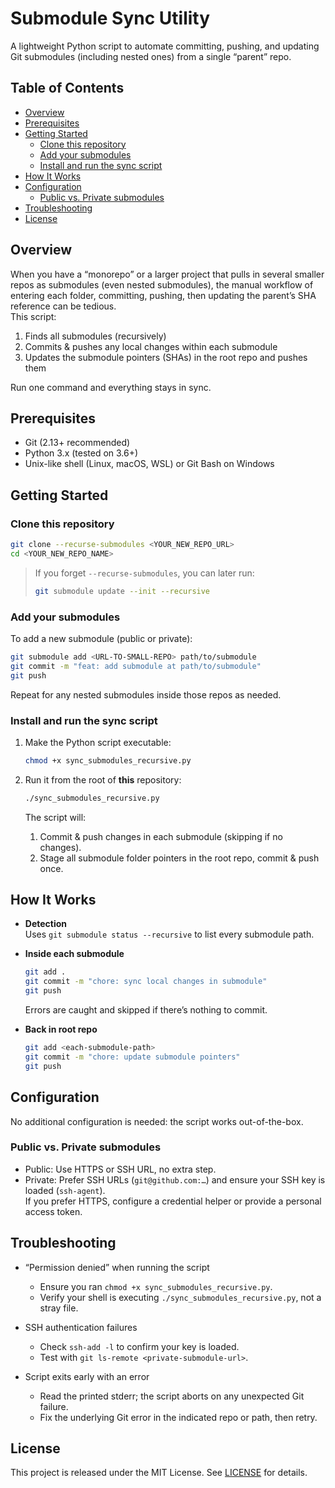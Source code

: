 # Submodule Sync Utility

A lightweight Python script to automate committing, pushing, and updating Git submodules (including nested ones) from a single “parent” repo.

## Table of Contents

- [Overview](#overview)  
- [Prerequisites](#prerequisites)  
- [Getting Started](#getting-started)  
  - [Clone this repository](#clone-this-repository)  
  - [Add your submodules](#add-your-submodules)  
  - [Install and run the sync script](#install-and-run-the-sync-script)  
- [How It Works](#how-it-works)  
- [Configuration](#configuration)  
  - [Public vs. Private submodules](#public-vs-private-submodules)  
- [Troubleshooting](#troubleshooting)  
- [License](#license)

## Overview

When you have a “monorepo” or a larger project that pulls in several smaller repos as submodules (even nested submodules), the manual workflow of entering each folder, committing, pushing, then updating the parent’s SHA reference can be tedious.  
This script:

1. Finds all submodules (recursively)  
2. Commits & pushes any local changes within each submodule  
3. Updates the submodule pointers (SHAs) in the root repo and pushes them  

Run one command and everything stays in sync.

## Prerequisites

- Git (2.13+ recommended)  
- Python 3.x (tested on 3.6+)  
- Unix-like shell (Linux, macOS, WSL) or Git Bash on Windows  

## Getting Started

### Clone this repository

```bash
git clone --recurse-submodules <YOUR_NEW_REPO_URL>
cd <YOUR_NEW_REPO_NAME>
```

> If you forget `--recurse-submodules`, you can later run:
> ```bash
> git submodule update --init --recursive
> ```

### Add your submodules

To add a new submodule (public or private):

```bash
git submodule add <URL-TO-SMALL-REPO> path/to/submodule
git commit -m "feat: add submodule at path/to/submodule"
git push
```

Repeat for any nested submodules inside those repos as needed.

### Install and run the sync script

1. Make the Python script executable:
   ```bash
   chmod +x sync_submodules_recursive.py
   ```

2. Run it from the root of **this** repository:
   ```bash
   ./sync_submodules_recursive.py
   ```

   The script will:
   1. Commit & push changes in each submodule (skipping if no changes).  
   2. Stage all submodule folder pointers in the root repo, commit & push once.

## How It Works

- **Detection**  
  Uses `git submodule status --recursive` to list every submodule path.

- **Inside each submodule**  
  ```bash
  git add .
  git commit -m "chore: sync local changes in submodule"
  git push
  ```
  Errors are caught and skipped if there’s nothing to commit.

- **Back in root repo**  
  ```bash
  git add <each-submodule-path>
  git commit -m "chore: update submodule pointers"
  git push
  ```

## Configuration

No additional configuration is needed: the script works out-of-the-box.

### Public vs. Private submodules

- Public: Use HTTPS or SSH URL, no extra step.  
- Private: Prefer SSH URLs (`git@github.com:…`) and ensure your SSH key is loaded (`ssh-agent`).  
  If you prefer HTTPS, configure a credential helper or provide a personal access token.

## Troubleshooting

- “Permission denied” when running the script  
  - Ensure you ran `chmod +x sync_submodules_recursive.py`.  
  - Verify your shell is executing `./sync_submodules_recursive.py`, not a stray file.

- SSH authentication failures  
  - Check `ssh-add -l` to confirm your key is loaded.  
  - Test with `git ls-remote <private-submodule-url>`.

- Script exits early with an error  
  - Read the printed stderr; the script aborts on any unexpected Git failure.  
  - Fix the underlying Git error in the indicated repo or path, then retry.

## License

This project is released under the MIT License. See [LICENSE](LICENSE) for details.

